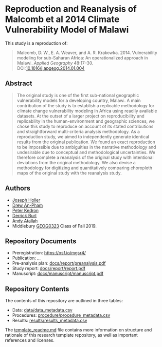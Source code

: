 # Reproduction and Reanalysis of Malcomb et al 2014 Climate Vulnerability Model of Malawi

This study is a reproduction of:

> Malcomb, D. W., E. A. Weaver, and A. R. Krakowka. 2014. Vulnerability modeling for sub-Saharan Africa: An operationalized approach in Malawi. *Applied Geography* 48:17–30. DOI:[10.1016/j.apgeog.2014.01.004](https://doi.org/10.1016/j.apgeog.2014.01.004)

## Abstract

> The original study is one of the first sub-national geographic vulnerability models for a developing country, Malawi. A main contribution of the study is to establish a replicable methodology for climate change vulnerability modeling in Africa using readily available datasets. At the outset of a larger project on reproducibility and replicability in the human-environment and geographic sciences, we chose this study to reproduce on account of its stated contributions and straightforward multi-criteria analysis methodology. As a reproduction study, we aimed to independently generate identical results from the original publication. We found an exact reproduction to be impossible due to ambiguities in the narrative methodology and undesirable due to conceptual and methodological uncertainties. We therefore complete a reanalysis of the original study with intentional deviations from the original methodology. We also devise a methodology for digitizing and quantitatively comparing choropleth maps of the original study with the reanalysis study.

## Authors

- [Joseph Holler](http://www.middlebury.edu/academics/geog/faculty/node/454160)
- [Drew An-Pham](https://daptx.github.io/)
- [Peter Kedron](https://sgsup.asu.edu/peter-kedron)
- [Derrick Burt](https://derrickburt.github.io)
- [Andy Atallah](https://andya17.github.io)
- Middlebury [GEOG0323](https://gis4dev.github.io) Class of Fall 2019.

## Repository Documents

- Preregistration: https://osf.io/mgsr4/
- Publication: ...
- Pre-analysis plan: [docs/report/preanalysis.pdf](docs/report/preanalysis.pdf)
- Study report: [docs/report/report.pdf](docs/report/report.pdf)
- Manuscript: [docs/manuscript/manuscript.pdf](docs/manuscript/manuscript.pdf)

## Repository Contents

The contents of this repository are outlined in three tables:
- Data: [data/data_metadata.csv](data/data_metadata.csv)
- Procedures: [procedure/procedure_metadata.csv](procedure/procedure_metadata.csv)
- Results: [results/results_metadata.csv](results/results_metadata.csv)

The [template_readme.md](template_readme.md) file contains more information on structure and rationale of this research template repository, as well as important references and licenses.
